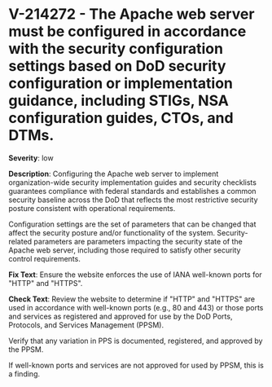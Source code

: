 # V-214272 - The Apache web server must be configured in accordance with the security configuration settings based on DoD security configuration or implementation guidance, including STIGs, NSA configuration guides, CTOs, and DTMs.

**Severity**: low

**Description**:
Configuring the Apache web server to implement organization-wide security implementation guides and security checklists guarantees compliance with federal standards and establishes a common security baseline across the DoD that reflects the most restrictive security posture consistent with operational requirements.

Configuration settings are the set of parameters that can be changed that affect the security posture and/or functionality of the system. Security-related parameters are parameters impacting the security state of the Apache web server, including those required to satisfy other security control requirements.

**Fix Text**:
Ensure the website enforces the use of IANA well-known ports for "HTTP" and "HTTPS".

**Check Text**:
Review the website to determine if "HTTP" and "HTTPS" are used in accordance with well-known ports (e.g., 80 and 443) or those ports and services as registered and approved for use by the DoD Ports, Protocols, and Services Management (PPSM).

Verify that any variation in PPS is documented, registered, and approved by the PPSM.

If well-known ports and services are not approved for used by PPSM, this is a finding.
